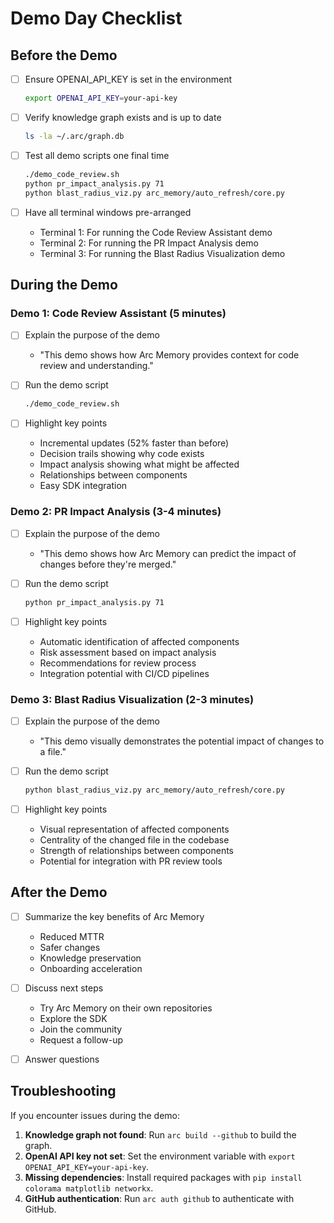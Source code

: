 # Demo Day Checklist

## Before the Demo

- [ ] Ensure OPENAI_API_KEY is set in the environment
  ```bash
  export OPENAI_API_KEY=your-api-key
  ```

- [ ] Verify knowledge graph exists and is up to date
  ```bash
  ls -la ~/.arc/graph.db
  ```

- [ ] Test all demo scripts one final time
  ```bash
  ./demo_code_review.sh
  python pr_impact_analysis.py 71
  python blast_radius_viz.py arc_memory/auto_refresh/core.py
  ```

- [ ] Have all terminal windows pre-arranged
  - Terminal 1: For running the Code Review Assistant demo
  - Terminal 2: For running the PR Impact Analysis demo
  - Terminal 3: For running the Blast Radius Visualization demo

## During the Demo

### Demo 1: Code Review Assistant (5 minutes)

- [ ] Explain the purpose of the demo
  - "This demo shows how Arc Memory provides context for code review and understanding."

- [ ] Run the demo script
  ```bash
  ./demo_code_review.sh
  ```

- [ ] Highlight key points
  - Incremental updates (52% faster than before)
  - Decision trails showing why code exists
  - Impact analysis showing what might be affected
  - Relationships between components
  - Easy SDK integration

### Demo 2: PR Impact Analysis (3-4 minutes)

- [ ] Explain the purpose of the demo
  - "This demo shows how Arc Memory can predict the impact of changes before they're merged."

- [ ] Run the demo script
  ```bash
  python pr_impact_analysis.py 71
  ```

- [ ] Highlight key points
  - Automatic identification of affected components
  - Risk assessment based on impact analysis
  - Recommendations for review process
  - Integration potential with CI/CD pipelines

### Demo 3: Blast Radius Visualization (2-3 minutes)

- [ ] Explain the purpose of the demo
  - "This demo visually demonstrates the potential impact of changes to a file."

- [ ] Run the demo script
  ```bash
  python blast_radius_viz.py arc_memory/auto_refresh/core.py
  ```

- [ ] Highlight key points
  - Visual representation of affected components
  - Centrality of the changed file in the codebase
  - Strength of relationships between components
  - Potential for integration with PR review tools

## After the Demo

- [ ] Summarize the key benefits of Arc Memory
  - Reduced MTTR
  - Safer changes
  - Knowledge preservation
  - Onboarding acceleration

- [ ] Discuss next steps
  - Try Arc Memory on their own repositories
  - Explore the SDK
  - Join the community
  - Request a follow-up

- [ ] Answer questions

## Troubleshooting

If you encounter issues during the demo:

1. **Knowledge graph not found**: Run `arc build --github` to build the graph.
2. **OpenAI API key not set**: Set the environment variable with `export OPENAI_API_KEY=your-api-key`.
3. **Missing dependencies**: Install required packages with `pip install colorama matplotlib networkx`.
4. **GitHub authentication**: Run `arc auth github` to authenticate with GitHub.
